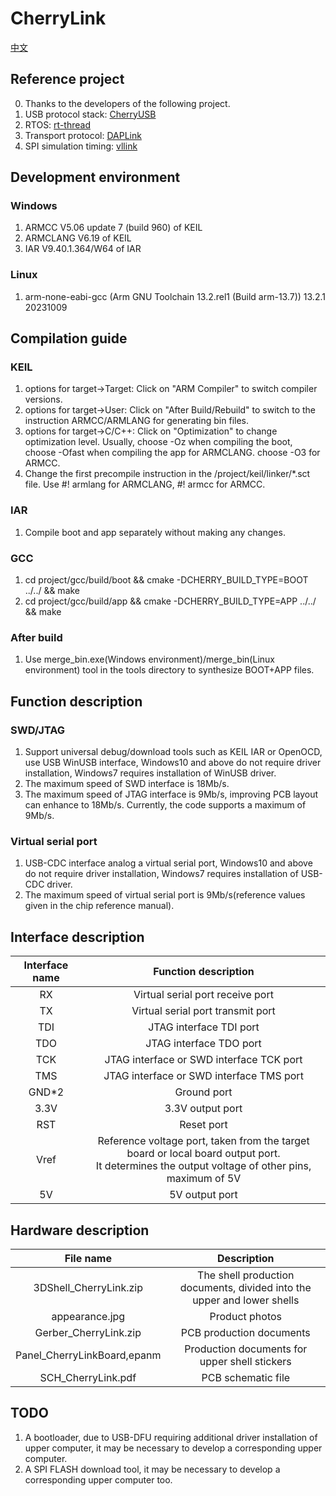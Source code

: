 # CherryLink
[中文](https://github.com/SecondHandCoder/CherryLink/blob/main/README.md)
## Reference project
0. Thanks to the developers of the following project.
1. USB protocol stack: [CherryUSB](https://github.com/cherry-embedded/CherryUSB)
2. RTOS: [rt-thread](https://github.com/RT-Thread/rt-thread)
3. Transport protocol: [DAPLink](https://github.com/ARMmbed/DAPLink)
4. SPI simulation timing: [vllink](https://github.com/vllogic/vllink_lite)
## Development environment
### Windows
1. ARMCC V5.06 update 7 (build 960) of KEIL
2. ARMCLANG V6.19 of KEIL
3. IAR V9.40.1.364/W64 of IAR
### Linux
1. arm-none-eabi-gcc (Arm GNU Toolchain 13.2.rel1 (Build arm-13.7)) 13.2.1 20231009
## Compilation guide
### KEIL 
1. options for target->Target: Click on "ARM Compiler" to switch compiler versions.
2. options for target->User: Click on "After Build/Rebuild" to switch to the instruction ARMCC/ARMLANG for generating bin files.
3. options for target->C/C++: Click on "Optimization" to change optimization level. Usually, choose -Oz when compiling the boot, choose -Ofast when compiling the app for ARMCLANG. choose -O3 for ARMCC. 
4. Change the first precompile instruction in the /project/keil/linker/*.sct file. Use #! armlang for ARMCLANG, #! armcc for ARMCC.
### IAR
1. Compile boot and app separately without making any changes.
### GCC
1. cd project/gcc/build/boot && cmake -DCHERRY_BUILD_TYPE=BOOT ../../ && make
2. cd project/gcc/build/app && cmake -DCHERRY_BUILD_TYPE=APP ../../ && make
### After build
1. Use merge_bin.exe(Windows environment)/merge_bin(Linux environment) tool in the tools directory to synthesize BOOT+APP files.
## Function description
### SWD/JTAG
1. Support universal debug/download tools such as KEIL IAR or OpenOCD, use USB WinUSB interface, Windows10 and above do not require driver installation, Windows7 requires installation of WinUSB driver.
2. The maximum speed of SWD interface is 18Mb/s.
3. The maximum speed of JTAG interface is 9Mb/s, improving PCB layout can enhance to 18Mb/s. Currently, the code supports a maximum of 9Mb/s.
### Virtual serial port
1. USB-CDC interface analog a virtual serial port, Windows10 and above do not require driver installation, Windows7 requires installation of USB-CDC driver.
2. The maximum speed of virtual serial port is 9Mb/s(reference values given in the chip reference manual).
## Interface description
| Interface name | Function description |
| :---: | :---: |
| RX | Virtual serial port receive port |
| TX | Virtual serial port transmit port |
| TDI | JTAG interface TDI port |
| TDO | JTAG interface TDO port |
| TCK | JTAG interface or SWD interface TCK port |
| TMS | JTAG interface or SWD interface TMS port |
| GND*2 | Ground port |
| 3.3V | 3.3V output port |
| RST | Reset port |
| Vref | Reference voltage port, taken from the target board or local board output port. <br> It determines the output voltage of other pins, maximum of 5V |
| 5V | 5V output port |
## Hardware description
| File name | Description |
| :---: | :---: |
| 3DShell_CherryLink.zip | The shell production documents, divided into the upper and lower shells |
| appearance.jpg | Product photos |
| Gerber_CherryLink.zip | PCB production documents |
| Panel_CherryLinkBoard,epanm | Production documents for upper shell stickers |
| SCH_CherryLink.pdf | PCB schematic file |
## TODO
1. A bootloader, due to USB-DFU requiring additional driver installation of upper computer, it may be necessary to develop a corresponding upper computer.
2. A SPI FLASH download tool, it may be necessary to develop a corresponding upper computer too.
